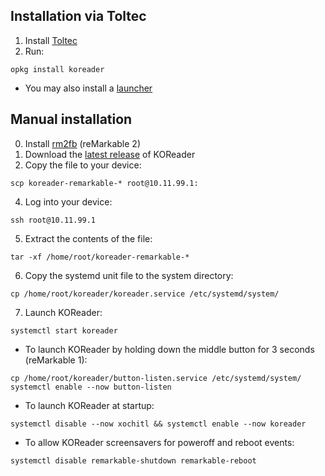 ## Installation via Toltec

1. Install [Toltec](https://toltec-dev.org/)
2. Run: 
```
opkg install koreader
```

- You may also install a [launcher](https://toltec-dev.org/stable#section-launchers)

## Manual installation

0. Install [rm2fb](https://github.com/ddvk/remarkable2-framebuffer#installation) (reMarkable 2)
1. Download the [latest release](https://ota.koreader.rocks/) of KOReader
2. Copy the file to your device:
```
scp koreader-remarkable-* root@10.11.99.1:
```
4. Log into your device:
```
ssh root@10.11.99.1
```
5. Extract the contents of the file:
```
tar -xf /home/root/koreader-remarkable-*
```
6. Copy the systemd unit file to the system directory:
```
cp /home/root/koreader/koreader.service /etc/systemd/system/
```
7. Launch KOReader:
```
systemctl start koreader
```

- To launch KOReader by holding down the middle button for 3 seconds (reMarkable 1):
```
cp /home/root/koreader/button-listen.service /etc/systemd/system/
systemctl enable --now button-listen
```
- To launch KOReader at startup:
```
systemctl disable --now xochitl && systemctl enable --now koreader
```
- To allow KOReader screensavers for poweroff and reboot events:
```
systemctl disable remarkable-shutdown remarkable-reboot
```